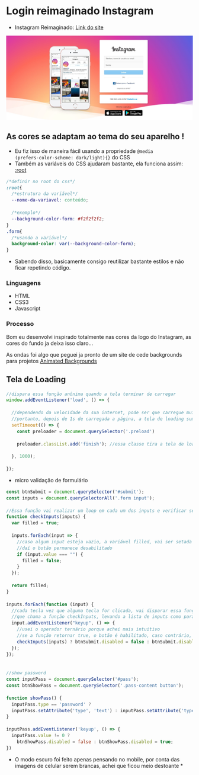 # Login reimaginado Instagram

- Instagram Reimaginado: <a href="https://instagram-reimagined.vercel.app/">Link do site</a>

![Foto do projeto](./assets/img/print.jpg)
## As cores se adaptam ao tema do seu aparelho !
  
- Eu fiz isso de maneira fácil usando a propriedade <code>@media (prefers-color-scheme: dark/light){}</code> do CSS
- Também as variáveis do CSS ajudaram bastante, ela funciona assim:
<a href="https://developer.mozilla.org/pt-BR/docs/Web/CSS/:root">:root</a>

```css
/*definir no root do css*/
:root{
  /*estrutura da variável*/
  --nome-da-variavel: conteúdo;

  /*exemplo*/
  --background-color-form: #f2f2f2f2;
}
.form{
  /*usando a variável*/
  background-color: var(--background-color-form);
}
```
- Sabendo disso, basicamente consigo reutilizar bastante estilos e não ficar repetindo código.

### Linguagens
- HTML
- CSS3
- Javascript
### Processo
 <p>Bom eu desenvolvi inspirado totalmente nas cores da logo do Instagram, as cores do fundo ja deixa isso claro... </p>

 <p>As ondas foi algo que peguei ja pronto de um site de cede backgrounds para projetos <a href="https://animatedbackgrounds.me/">Animated Backgrounds</a></p>

## Tela de Loading

```js
//dispara essa função anônima quando a tela terminar de carregar
window.addEventListener('load', () => {

  //dependendo da velocidade da sua internet, pode ser que carregue muito rápido, daí a tela só pisca a animação de loading
  //portanto, depois de 1s de carregada a página, a tela de loading sumirá
  setTimeout(() => {
    const preloader = document.querySelector('.preload')

    preloader.classList.add('finish'); //essa classe tira a tela de loading 

  }, 1000);

});
```
- micro validação de formulário

```js
const btnSubmit = document.querySelector('#submit');
const inputs = document.querySelectorAll('.form input');

//Essa função vai realizar um loop em cada um dos inputs e verificar se o valor está preenchido
function checkInputs(inputs) {
  var filled = true;

  inputs.forEach(input => {
    //caso algum input esteja vazio, a variável filled, vai ser setada para false e retornada como false
    //daí o botão permanece desabilitado
    if (input.value === "") {
      filled = false;
    }
  });

  return filled;
}

inputs.forEach(function (input) {
  //cada tecla vez que alguma tecla for clicada, vai disparar essa função
  //que chama a função checkInputs, levando a lista de inputs como parâmetro, e verificando se ele é vazio
  input.addEventListener("keyup", () => {
    //usei o operador ternário porque achei mais intuitivo 
    //se a função retornar true, o botão é habilitado, caso contrário, não
    checkInputs(inputs) ? btnSubmit.disabled = false : btnSubmit.disabled = true;
  });
});


//show password
const inputPass = document.querySelector('#pass');
const btnShowPass = document.querySelector('.pass-content button');

function showPass() {
  inputPass.type == 'password' ? 
  inputPass.setAttribute('type', 'text') : inputPass.setAttribute('type', 'password');
}

inputPass.addEventListener('keyup', () => {
  inputPass.value != 0 ?
    btnShowPass.disabled = false : btnShowPass.disabled = true;
})
```
 * O modo escuro foi feito apenas pensando no mobile, por conta das imagens de celular serem brancas, achei que ficou meio destoante *